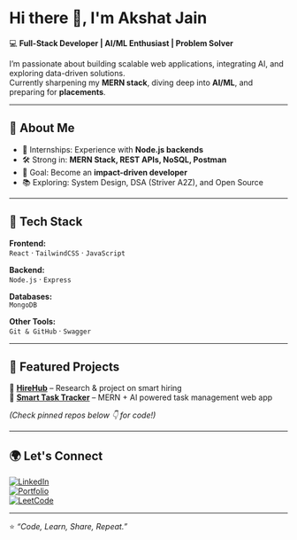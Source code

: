 # Hi there 👋, I'm Akshat Jain  

💻 **Full-Stack Developer | AI/ML Enthusiast | Problem Solver**  

I’m passionate about building scalable web applications, integrating AI, and exploring data-driven solutions.  
Currently sharpening my **MERN stack**, diving deep into **AI/ML**, and preparing for **placements**.  

---

## 🚀 About Me  
- 💼 Internships: Experience with **Node.js backends**  
- 🛠️ Strong in: **MERN Stack, REST APIs, NoSQL, Postman**  
- 🎯 Goal: Become an **impact-driven developer**  
- 📚 Exploring: System Design, DSA (Striver A2Z), and Open Source  

---

## 🔧 Tech Stack

**Frontend:**  
`React` · `TailwindCSS` · `JavaScript`  

**Backend:**  
`Node.js` · `Express`

**Databases:**  
`MongoDB`    

**Other Tools:**  
`Git & GitHub` · `Swagger` 

---

## 📌 Featured Projects

🌟 **[HireHub]( https://hirehub-frontend.onrender.com/)** – Research & project on smart hiring  
🌟 **[Smart Task Tracker](#)** – MERN + AI powered task management web app  

*(Check pinned repos below 👇 for code!)*  

---

## 🌍 Let's Connect
[![LinkedIn](https://img.shields.io/badge/LinkedIn-blue?logo=linkedin&logoColor=white)](www.linkedin.com/in/akshat-jain-7a8152256)  
[![Portfolio](https://img.shields.io/badge/Portfolio-black?logo=firefox&logoColor=white)](http://portfolio-4unz.onrender.com)  
[![LeetCode](https://img.shields.io/badge/LeetCode-orange?logo=leetcode&logoColor=white)](https://leetcode.com/u/akshat1817/)  

---

⭐ _“Code, Learn, Share, Repeat.”_  
